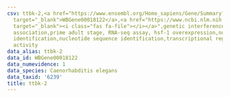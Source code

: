 ```yaml
---
csv: ttbk-2,<a href="https://www.ensembl.org/Homo_sapiens/Gene/Summary?db=core;g=WBGene00018122"
  target="_blank">WBGene00018122</a>,<a href="https://www.ncbi.nlm.nih.gov/pubmed/30894454"
  target="_blank"><i class="fas fa-file"></i></a>",genetic interference,functional
  association,prime adult stage, RNA-seq assay, hsf-1 overexpression,nucleotide sequence
  identification,nucleotide sequence identification,transcriptional regulation,up-regulates
  activity
data_alias: ttbk-2
data_id: WBGene00018122
data_numevidence: 1
data_species: Caenorhabditis elegans
data_taxid: '6239'
title: ttbk-2
---
```

